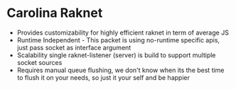 # Carolina Raknet
- Provides customizability for highly efficient raknet in term of average JS
- Runtime Independent - This packet is using no-runtime specific apis, just pass socket as interface argument
- Scalability single raknet-listener (server) is build to support multiple socket sources
- Requires manual queue flushing, we don't know when its the best time to flush it on your needs, so just it your self and be happier
